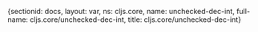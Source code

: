 {sectionid: docs, layout: var, ns: cljs.core, name: unchecked-dec-int, full-name: cljs.core/unchecked-dec-int,
  title: cljs.core/unchecked-dec-int}
